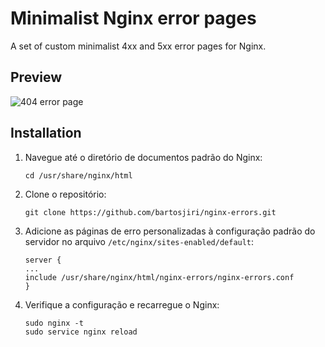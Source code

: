 # Minimalist Nginx error pages

A set of custom minimalist 4xx and 5xx error pages for Nginx.

## Preview
![404 error page](https://i.imgur.com/UhkO7uP.pngg)

## Installation

1. Navegue até o diretório de documentos padrão do Nginx:
	```
    cd /usr/share/nginx/html
    ```
2. Clone o repositório:
	```
    git clone https://github.com/bartosjiri/nginx-errors.git
    ```

3. Adicione as páginas de erro personalizadas à configuração padrão do servidor no arquivo `/etc/nginx/sites-enabled/default`:
	```
    server {
    ...
    include /usr/share/nginx/html/nginx-errors/nginx-errors.conf
    }
    ```
4. Verifique a configuração e recarregue o Nginx:
	```
    sudo nginx -t
    sudo service nginx reload
    ```
